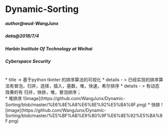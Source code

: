 # Dynamic-Sorting

##### author@wud-WangJunx
##### data@2018/7/4
##### Harbin Institute Of Technology at Weihai
##### Cyberspace Security
<br>
* title -> 基于python tkinter 的排序算法的可视化
* details - > 已经实现的排序算法有冒泡，归并，选择，插入，基数，堆，快速，希尔排序
* details - > 有动态效果的有 归并，快排，堆，冒泡排序；
<br>
* 堆排序 ![image](https://github.com/WangJunx/Dynamic-Sorting/blob/master/%E6%8E%A8%E6%8E%92%E5%BA%8F.png)
* 快排 ![image](https://github.com/WangJunx/Dynamic-Sorting/blob/master/%E5%BF%AB%E9%80%9F%E6%8E%92%E5%BA%8F.png)


